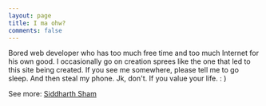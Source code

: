```yaml
---
layout: page
title: I ma ohw?
comments: false
---
```


Bored web developer who has too much free time and too much Internet for his own good. I occasionally go on creation sprees like the one that led to this site being created. If you see me somewhere, please tell me to go sleep. And then steal my phone. Jk, don't. If you value your life. : )

See more: <a href="https://siddharthsham.github.io/profile/">Siddharth Sham</a>
